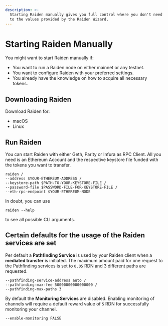 ```yaml
---
description: >-
  Starting Raiden manually gives you full control where you don't need to adhere
  to the values provided by the Raiden Wizard.
---
```


# Starting Raiden Manually

You might want to start Raiden manually if:

* You want to run a Raiden node on either mainnet or any testnet.
* You want to configure Raiden with your preferred settings.
* You already have the knowledge on how to acquire all necessary tokens.

## Downloading Raiden

Download Raiden for:

* macOS
* Linux

## Run Raiden

You can start Raiden with either Geth, Parity or Infura as RPC Client. All you need is an Ethereum Account and the respective keystore file funded with the tokens you want to transfer.

```text
raiden /
--address $YOUR-ETHEREUM-ADDRESS / 
--keystore-path $PATH-TO-YOUR-KEYSTORE-FILE /
--password-file $PASSWORD-FILE-FOR-KEYSTORE-FILE /
--eth-rpc-endpoint $YOUR-ETHEREUM-NODE
```

In doubt, you can use 

```text
raiden --help
```

to see all possible CLI arguments. 

## Certain defaults for the usage of the Raiden services are set

Per default a **Pathfinding Service** is used by your Raiden client when a **mediated transfer** is initiated. The maximum amount paid for one request to the Pathfinding services is set to `0.05` RDN and 3 different paths are requested.

```text
--pathfinding-service-address auto /
--pathfinding-max-fee 50000000000000000 /
--pathfinding-max-paths 3
```

By default the **Monitoring Services** are disabled. Enabling monitoring of channels will require a default reward value of `5` RDN for successfully monitoring your channel.

```text
--enable-monitoring FALSE
```

